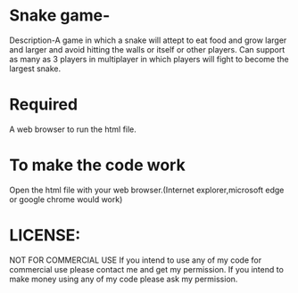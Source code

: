 # Snake game-

Description-A game in which a snake will attept to eat food and grow larger and larger and avoid hitting the walls or itself or other players. Can support as many as 3 players in multiplayer in which players will fight to become the largest snake.

# Required

A web browser to run the html file.


# To make the code work 

Open the html file with your web browser.(Internet explorer,microsoft edge or google chrome would work)

# LICENSE:
NOT FOR COMMERCIAL USE If you intend to use any of my code for commercial use please contact me and get my permission. If you intend to make money using any of my code please ask my permission.
